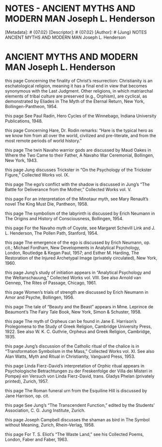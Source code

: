 # NOTES - ANCIENT MYTHS AND MODERN MAN Joseph L. Henderson
[Metadata]: # {07.02}
[Descriptor]: # {07.02}
[Author]: # {Jung}
NOTES
ANCIENT MYTHS AND MODERN MAN Joseph L. Henderson
# ANCIENT MYTHS AND MODERN MAN Joseph L. Henderson
this page Concerning the finality of Christ’s resurrection: Christianity is an
eschatological religion, meaning it has a final end in view that becomes
synonymous with the Last Judgment. Other religions, in which matriarchal
elements of tribal culture are preserved (e.g., Orphism), are cyclical, as
demonstrated by Eliades in The Myth of the Eternal Return, New York,
Bollingen-Pantheon, 1954.

this page See Paul Radin, Hero Cycles of the Winnebago, Indiana University
Publications, 1948.

this page Concerning Hare, Dr. Rodin remarks: “Hare is the typical hero as we
know him from all over the world, civilized and pre-literate, and from the most
remote periods of world history.”

this page The twin Navaho warrior gods are discussed by Maud Oakes in Where the
Two Came to their Father, A Navaho War Ceremonial, Bollingen, New York, 1943.

this page Jung discusses Trickster in “On the Psychology of the Trickster
Figure,” Collected Works vol. IX.

this page The ego’s conflict with the shadow is discussed in Jung’s “The Battle
for Deliverance from the Mother,” Collected Works vol. V.

this page For an interpretation of the Minotaur myth, see Mary Renault’s novel
The King Must Die, Pantheon, 1958.

this page The symbolism of the labyrinth is discussed by Erich Neumann in The
Origins and History of Consciousness, Bollingen, 1954.

this page For the Navaho myth of Coyote, see Margaret Schevill Link and J. L.
Henderson, The Pollen Path, Stanford, 1954.

this page The emergence of the ego is discussed by Erich Neumann, op. cit.;
Michael Fordham, New Developments in Analytical Psychology, London, Routledge &
Kegan Paul, 1957; and Esther M. Harding, The Restoration of the Injured
Archetypal Image (privately circulated), New York, 1960.

this page Jung’s study of initiation appears in “Analytical Psychology and the
Weltanschauung,” Collected Works vol. VIII. See also Arnold van Gennep, The
Rites of Passage, Chicago, 1961.

this page Women’s trials of strength are discussed by Erich Neumann in Amor and
Psyche, Bollingen, 1956.

this page The tale of “Beauty and the Beast” appears in Mme. Leprince de
Beaumont’s The Fairy Tale Book, New York, Simon & Schuster, 1958.

this page The myth of Orpheus can be found in Jane E. Harrison’s Prolegomena to
the Study of Greek Religion, Cambridge University Press, 1922. See also W. K.
C. Guthrie, Orpheus and Greek Religion, Cambridge, 1935.

this page Jung’s discussion of the Catholic ritual of the chalice is in
“Transformation Symbolism in the Mass,” Collected Works vol. XI. See also Alan
Watts, Myth and Ritual in Christianity, Vanguard Press, 1953.

this page Linda Fierz-David’s interpretation of Orphic ritual appears in
Psychologische Betrachtungen zu der Freskenfolge der Villa dei Misteri in
Pompeji ein Versuch von Linda Fierz-David, trans. Gladys Phelan (privately
printed), Zurich, 1957.

this page The Roman funeral urn from the Esquiline Hill is discussed by Jane
Harrison, op. cit.

this page See Jung’s “The Transcendent Function,” edited by the Students’
Association, C. G. Jung Institute, Zurich.

this page Joseph Campbell discusses the shaman as bird in The Symbol without
Meaning, Zurich, Rhein-Verlag, 1958.

this page For T. S. Eliot’s “The Waste Land,” see his Collected Poems, London,
Faber and Faber, 1963.

